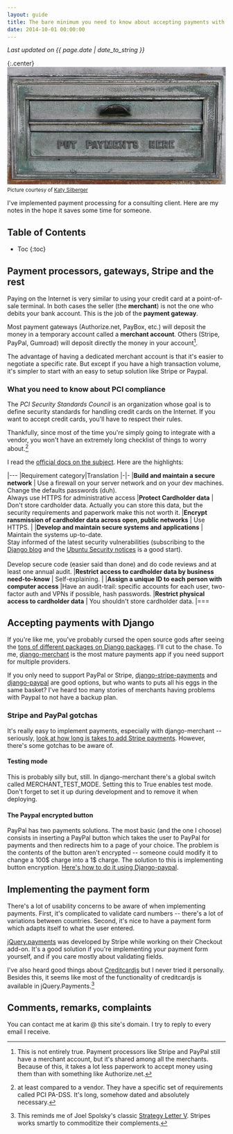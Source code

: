 ```yaml
---
layout: guide
title: The bare minimum you need to know about accepting payments with Django
date: 2014-10-01 00:00:00
---
```

_Last updated on {{ page.date | date_to_string }}_

{:.center}
![accepting payments](./payments.jpg)
<br><small>Picture courtesy of [Katy Silberger](https://www.flickr.com/photos/katysilbs/)</small>


I've implemented payment processing for a consulting client. Here are my notes in the hope it saves some time for someone.

## Table of Contents
* Toc
{:toc}


## Payment processors, gateways, Stripe and the rest

Paying on the Internet is very similar to using your credit card at a point-of-sale terminal. In both cases the seller (the **merchant**) is not the one who debits your bank account. This is the job of the **payment gateway**.

Most payment gateways (Authorize.net, PayBox, etc.) will deposit the money in a temporary account called a **merchant account**. Others (Stripe, PayPal, Gumroad) will deposit directly the money in your account[^aggregate_account].

The advantage of having a dedicated merchant account is that it's easier to negotiate a specific rate. But except if you have a high transaction volume, it's simpler to start with an easy to setup solution like Stripe or Paypal.

### What you need to know about PCI compliance

The *PCI Security Standards Council* is an organization whose goal is to define security standards for handling credit cards on the Internet. If you want to accept credit cards, you'll have to respect their rules.

Thankfully, since most of the time you're simply going to integrate with a vendor, you won't have an extremely long checklist of things to worry about.[^vendor]

I read the [official docs on the subject](https://www.pcisecuritystandards.org/documents/PCI%20SSC%20Quick%20Reference%20Guide.pdf). Here are the highlights:

|---
|Requirement category|Translation
|-|-
|__Build and maintain a secure network__ | Use a firewall on your server network and on your dev machines.<br> Change the defaults passwords (duh).<br> Always use HTTPS for administrative access
|__Protect Cardholder data__             | Don't store cardholder data. Actually you can store this data, but the security requirements and paperwork make this not worth it.
|__Encrypt ransmission of cardholder data across open, public networks__ | Use HTTPS.   | 
|__Develop and maintain secure systems and applications__ | Maintain the systems up-to-date. <br> Stay informed of the latest security vulnerabilities (subscribing to the [Django blog](https://www.djangoproject.com/weblog/) and the [Ubuntu Security notices](http://www.ubuntu.com/usn/) is a good start).<br><br> Develop secure code (easier said than done) and do code reviews and at least one annual audit. 
|__Restrict access to cardholder data by business need-to-know__ | Self-explaining. |
|__Assign a unique ID to each person with computer access__ |Have an audit-trail: specific accounts for each user, two-factor auth and VPNs if possible, hash passwords.
|__Restrict physical access to cardholder data__ | You shouldn't store cardholder data.
|===

## Accepting payments with Django

If you're like me, you've probably cursed the open source gods after seeing the [tons of different packages on Django packages](https://www.djangopackages.com/grids/g/payment-processing/). I'll cut to the chase. To me, [django-merchant](https://github.com/agiliq/merchant) is the most mature payments app if you need support for multiple providers.

If you only need to support PayPal or Stripe, [django-stripe-payments](https://github.com/eldarion/django-stripe-payments) and [django-paypal](https://github.com/spookylukey/django-paypal) are good options, but who wants to puts all his eggs in the same basket? I've heard too many stories of merchants having problems with Paypal to not have a backup plan.

### Stripe and PayPal gotchas

It's really easy to implement payments, especially with django-merchant -- seriously, [look at how long is takes to add Stripe payments](https://django-merchant.readthedocs.org/en/latest/gateways/stripe_payment.html). However, there's some gotchas to be aware of.

#### Testing mode

This is probably silly but, still. In django-merchant there's a global switch called MERCHANT_TEST_MODE. Setting this to True enables test mode. Don't forget to set it up during development and to remove it when deploying.

#### The Paypal encrypted button

PayPal has two payments solutions. The most basic (and the one I choose) consists in inserting a PayPal button which takes the user to PayPal for payments and then redirects him to a page of your choice. The problem is the contents of the button aren't encrypted -- someone could modify it to change a 100$ charge into a 1$ charge. The solution to this is implementing button encryption.
[Here's how to do it using Django-paypal](https://github.com/spookylukey/django-paypal#using-paypal-payments-standard-with-encrypted-buttons).

## Implementing the payment form

There's a lot of usability concerns to be aware of when implementing payments. First, it's complicated to validate card numbers -- there's a lot of variations between countries. Second, it's nice to have a payment form which adapts itself to what the user entered.

[jQuery.payments](https://github.com/stripe/jquery.payment) was developed by Stripe while working on their Checkout add-on. It's a good solution if you're implementing your payment form yourself, and if you care mostly about validating fields.

I've also heard good things about [Creditcardjs](http://creditcardjs.com/) but I never tried it personally. Besides this, it seems like most of the functionality of creditcardjs is available in jQuery.Payments.[^commodity]


## Comments, remarks, complaints

You can contact me at karim @ this site's domain. I try to reply to every email I receive.

[^aggregate_account]: This is not entirely true. Payment processors like Stripe and PayPal still have a merchant account, but it's shared among all the merchants. Because of this, it takes a lot less paperwork to accept money using them than with something like Authorize.net.

[^vendor]: at least compared to a vendor. They have a specific set of requirements called PCI PA-DSS. It's long, somehow dated and absolutely necessary.
[^commodity]: This reminds me of Joel Spolsky's classic [Strategy Letter V](http://joelonsoftware.com/articles/StrategyLetterV.html). Stripes works smartly to commoditize their complements.
